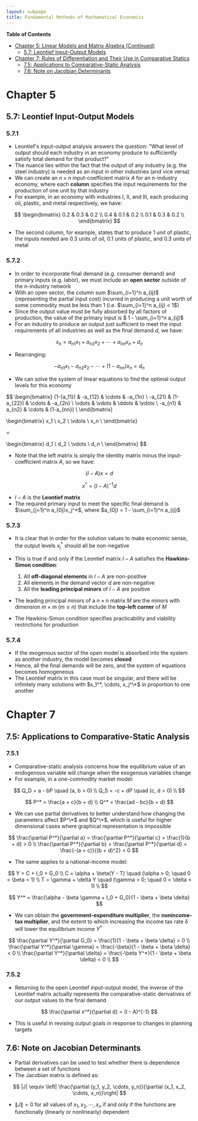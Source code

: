 ```yaml
---
layout: subpage
title: Fundamental Methods of Mathematical Economics
---
```

**Table of Contents**
- [Chapter 5: Linear Models and Matrix Algebra (Continued)](#chapter-5)
  - [5.7: Leontief Input-Output Models](#57-leontief-input-output-models)
- [Chapter 7: Rules of Differentiation and Their Use in Comparative Statics](#chapter-7)
  - [7.5: Applications to Comparative-Static Analysis](#75-applications-to-comparative-static-analysis)
  - [7.6: Note on Jacobian Determinants](#76-note-on-jacobian-determinants)

# **Chapter 5**
## 5.7: Leontief Input-Output Models
### 5.7.1
- Leontief's input-output analysis answers the question: "What level of output should each industry in an economy produce to sufficiently satisfy total demand for that product?"
- The nuance lies within the fact that the output of any industry (e.g. the steel industry) is needed as an input in other industries (and vice versa)
- We can create an $n\times n$ input-coefficient matrix $A$ for an n-industry economy, where each **column** specifies the input requirements for the production of one unit by that industry
- For example, in an economy with industries I, II, and III, each producing oil, plastic, and metal respectively, we have:

$$
  \begin{bmatrix}
  0.2 & 0.3 & 0.2 \\
  0.4 & 0.1 & 0.2 \\
  0.1 & 0.3 & 0.2 \\
  \end{bmatrix}
$$

- The second column, for example, states that to produce 1 unit of plastic, the inputs needed are 0.3 units of oil, 0.1 units of plastic, and 0.3 units of metal

### 5.7.2
- In order to incorporate final demand (e.g. consumer demand) and primary inputs (e.g. labor), we must include an **open sector** outside of the n-industry network
- With an open sector, the column sum $\sum_{i=1}^n a_{ij}$ (representing the partial input cost) incurred in producing a unit worth of some commodity must be less than 1 (i.e. $\sum_{i=1}^n a_{ij} < 1$)
- Since the output value must be fully absorbed by all factors of production, the value of the primary input is $ 1 - \sum_{i=1}^n a_{ij}$
- For an industry to produce an output just sufficient to meet the input requirements of all industries as well as the final demand $d$, we have:

$$x_n = a_{n1}x_1 + a_{n2}x_2 + \cdots + a_{nn}x_n + d_n$$

- Rearranging:

$$ -a_{n1}x_1 - a_{n2}x_2 - \cdots + (1-a_{nn})x_n = d_n$$

- We can solve the system of linear equations to find the optimal output levels for this economy

$$
  \begin{bmatrix}
  (1-{a_11}) & -a_{12} & \cdots & -a_{1n} \\
  -a_{21} & (1-a_{22}) & \cdots & -a_{2n} \\
  \vdots & \vdots & \ddots & \vdots \\
  -a_{n1} & a_{n2} & \cdots & (1-a_{nn}) \\
  \end{bmatrix}

  \begin{bmatrix}
  x_1 \\
  x_2 \\
  \vdots \\
  x_n \\
  \end{bmatrix}

  =

  \begin{bmatrix}
  d_1 \\
  d_2 \\
  \vdots \\
  d_n \\
  \end{bmatrix}
$$

- Note that the left matrix is simply the identity matrix minus the input-coefficient matrix $A$, so we have:

$$(I - A)x = d$$

$$x^* = (I - A)^{-1}d$$

- $I - A$ is the **Leontief matrix**
- The required primary input to meet the specific final demand is $\sum_{j=1}^n a_{0j}x_j^*$, where $a_{0j} = 1 - \sum_{i=1}^n a_{ij}$

### 5.7.3
- It is clear that in order for the solution values to make economic sense, the output levels $x_j^*$ should all be non-negative
- This is true if and only if the Leontief matrix $I - A$ satisfies the **Hawkins-Simon condition**:

  1. All **off-diagonal elements** in $I - A$ are non-positive
  2. All elements in the demand vector $d$ are non-negative
  3. All the **leading principal minors** of $I - A$ are positive

- The leading principal minors of a $n\times n$ matrix $M$ are the minors with dimension $m\times m$ ($m \le n$) that include the **top-left corner** of $M$
- The Hawkins-Simon condition specifies practicability and viability restrictions for production

### 5.7.4
- If the exogenous sector of the open model is absorbed into the system as another industry, the model becomes **closed**
- Hence, all the final demands will be zero, and the system of equations becomes homogeneous
- The Leontief matrix in this case must be singular, and there will be infinitely many solutions with $x_1^*, \cdots, x_j^\*$ in proportion to one another

# **Chapter 7**
## 7.5: Applications to Comparative-Static Analysis
### 7.5.1
- Comparative-static analysis concerns how the equilibrium value of an endogenous variable will change when the exogenous variables change
- For example, in a one-commodity market model:

$$
Q_D = a - bP \quad (a, b > 0) \\
Q_S = -c + dP \quad (c, d > 0) \\
$$

$$
P^* = \frac{a + c}{b + d} \\
Q^* = \frac{ad - bc}{b + d}
$$

- We can use partial derivatives to better understand how changing the parameters affect $P^\*$ and $Q^\*$, which is useful for higher dimensional cases where graphical representation is impossible

$$
\frac{\partial P^*}{\partial a} = \frac{\partial P^*}{\partial c} = \frac{1}{b + d} > 0 \\
\frac{\partial P^*}{\partial b} = \frac{\partial P^*}{\partial d} = \frac{-(a + c)}{(b + d)^2} < 0
$$

- The same applies to a national-income model:

$$
Y = C + I_0 + G_0 \\
C = \alpha + \beta(Y - T) \quad (\alpha > 0; \quad 0 < \beta < 1) \\
T = \gamma + \delta Y \quad (\gamma > 0; \quad 0 < \delta < 1) \\
$$

$$
Y^* = \frac{\alpha - \beta \gamma + I_0 + G_0}{1 - \beta + \beta \delta}
$$

- We can obtain the **government-expenditure multiplier**, the **nonincome-tax multiplier**, and the extent to which increasing the income tax rate $\delta$ will lower the equilibrium income $Y^*$

$$
\frac{\partial Y^*}{\partial G_0} = \frac{1}{1 - \beta + \beta \delta} > 0 \\
\frac{\partial Y^*}{\partial \gamma} = \frac{-\beta}{1 - \beta + \beta \delta} < 0 \\
\frac{\partial Y^*}{\partial \delta} = \frac{-\beta Y^*}{1 - \beta + \beta \delta} < 0 \\
$$

### 7.5.2
- Returning to the open Leontief input-output model, the inverse of the Leontief matrix actually represents the comparative-static derivatives of our output values to the final demand

$$
\frac{\partial x^*}{\partial d} = (I - A)^{-1}
$$

- This is useful in revising output goals in response to changes in planning targets

## 7.6: Note on Jacobian Determinants
- Partial derivatives can be used to test whether there is dependence between a set of functions
- The Jacobian matrix is defined as:

$$
|J| \equiv \left| \frac{\partial (y_1, y_2, \cdots, y_n)}{\partial (x_1, x_2, \cdots, x_n)}\right|
$$

- $\|J\| = 0$ for all values of $x_1, x_2, \cdots, x_n$ if and only if the functions are functionally (linearly or nonlinearly) dependent
